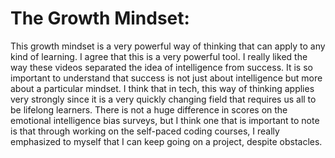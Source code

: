 # The Growth Mindset:


This growth mindset is a very powerful way of thinking that can apply to any kind of learning. I agree that this is a very powerful tool. I really liked the way these videos separated the idea of intelligence from success. It is so important to understand that success is not just about intelligence but more about a particular mindset. I think that in tech, this way of thinking applies very strongly since it is a very quickly changing field that requires us all to be lifelong learners. There is not a huge difference in scores on the emotional intelligence bias surveys, but I think one that is important to note is that through working on the self-paced coding courses, I really emphasized to myself that I can keep going on a project, despite obstacles.